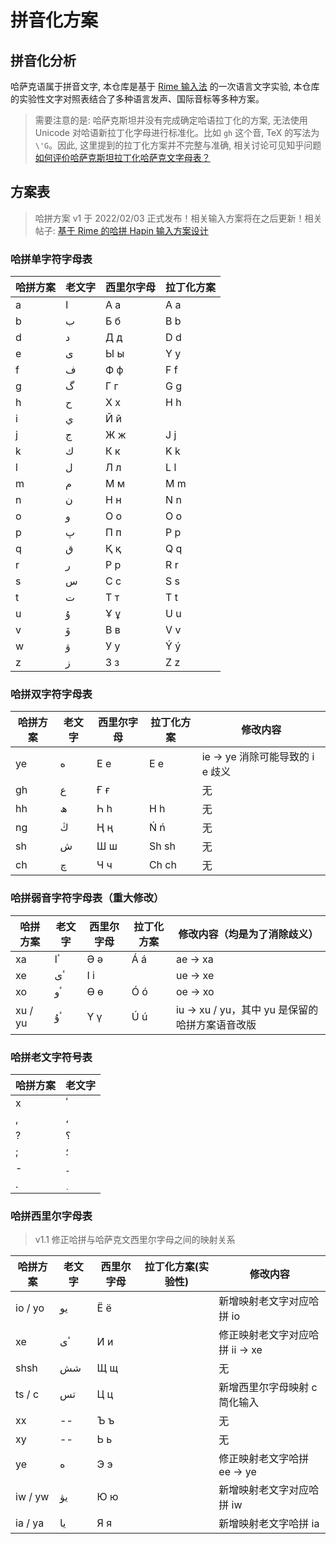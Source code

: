 # 拼音化方案

## 拼音化分析

哈萨克语属于拼音文字, 本仓库是基于 [Rime 输入法](https://github.com/rime) 的一次语言文字实验, 本仓库的实验性文字对照表结合了多种语言发声、国际音标等多种方案。

> 需要注意的是: 哈萨克斯坦并没有完成确定哈语拉丁化的方案, 无法使用 Unicode 对哈语新拉丁化字母进行标准化。比如 `gh` 这个音, TeX 的写法为 `\'G`。因此, 这里提到的拉丁化方案并不完整与准确, 相关讨论可见知乎问题 [如何评价哈萨克斯坦拉丁化哈萨克文字母表？](https://www.zhihu.com/question/65270788)

## 方案表

> 哈拼方案 v1 于 2022/02/03 正式发布！相关输入方案将在之后更新！相关帖子: [基于 Rime 的哈拼 Hapin 输入方案设计](https://ld246.com/article/1643308814896)

### 哈拼单字符字母表

| 哈拼方案 | 老文字 | 西里尔字母 | 拉丁化方案 |
| -------- | ------ | ---------- | ---------- |
| a        | ا      | А а        | A a        |
| b        | ب      | Б б        | B b        |
| d        | د      | Д д        | D d        |
| e        | ى      | Ы ы        | Y y        |
| f        | ف      | Ф ф        | F f        |
| g        | گ      | Г г        | G g        |
| h        | ح      | Х х        | H h        |
| i        | ي      | Й й        |            |
| j        | ج      | Ж ж        | J j        |
| k        | ك      | К к        | K k        |
| l        | ل      | Л л        | L l        |
| m        | م      | М м        | M m        |
| n        | ن      | Н н        | N n        |
| o        | و      | О о        | O o        |
| p        | پ      | П п        | P p        |
| q        | ق      | Қ қ        | Q q        |
| r        | ر      | Р р        | R r        |
| s        | س      | С с        | S s        |
| t        | ت      | Т т        | T t        |
| u        | ۇ      | Ұ ұ        | U u        |
| v        | ۆ      | В в        | V v        |
| w        | ۋ      | У у        | Ý ý        |
| z        | ز      | З з        | Z z        |

### 哈拼双字符字母表

| 哈拼方案 | 老文字 | 西里尔字母 | 拉丁化方案 | 修改内容                         |
| -------- | ------ | ---------- | ---------- | -------------------------------- |
| ye       | ە      | Е е        | E e        | ie -> ye 消除可能导致的 i e 歧义 |
| gh       | ع      | Ғ ғ        |            | 无                               |
| hh       | ھ      | Һ һ        | H h        | 无                               |
| ng       | ڭ      | Ң ң        | Ń ń        | 无                               |
| sh       | ش      | Ш ш        | Sh sh      | 无                               |
| ch       | چ      | Ч ч        | Ch ch      | 无                               |

### 哈拼弱音字符字母表（重大修改）

| 哈拼方案 | 老文字 | 西里尔字母 | 拉丁化方案 | 修改内容（均是为了消除歧义）                    |
| -------- | ------ | ---------- | ---------- | ----------------------------------------------- |
| xa       | ٴا     | Ә ә        | Á á        | ae -> xa                                        |
| xe       | ٴى     | І і        |            | ue -> xe                                        |
| xo       | ٴو     | Ө ө        | Ó ó        | oe -> xo                                        |
| xu / yu  | ٴۇ     | Ү ү        | Ú ú        | iu -> xu / yu，其中 yu 是保留的哈拼方案语音改版 |

### 哈拼老文字符号表

| 哈拼方案 | 老文字 |
| -------- | ------ |
| x        | ٴ      |
| ,        | ،      |
| ?        | ؟      |
| ;        | ؛      |
| -        | ۔      |
| .        | ٜ      |

### 哈拼西里尔字母表

> v1.1 修正哈拼与哈萨克文西里尔字母之间的映射关系

| 哈拼方案 | 老文字 | 西里尔字母 | 拉丁化方案(实验性) | 修改内容                        |
| -------- | ------ | ---------- | ------------------ | ------------------------------- |
| io / yo  | يو     | Ё ё        |                    | 新增映射老文字对应哈拼 io       |
| xe       | ٴى     | И и        |                    | 修正映射老文字对应哈拼 ii -> xe |
| shsh     | شش     | Щ щ        |                    | 无                              |
| ts / c   | تس     | Ц ц        |                    | 新增西里尔字母映射 c 简化输入   |
| xx       | --     | Ъ ъ        |                    | 无                              |
| xy       | --     | Ь ь        |                    | 无                              |
| ye       | ە      | Э э        |                    | 修正映射老文字哈拼 ee -> ye     |
| iw / yw  | يۋ     | Ю ю        |                    | 新增映射老文字对应哈拼 iw       |
| ia / ya  | يا     | Я я        |                    | 新增映射老文字哈拼 ia           |
